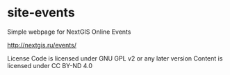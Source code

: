 # site-events

Simple webpage for NextGIS Online Events

http://nextgis.ru/events/

License
Code is licensed under GNU GPL v2 or any later version Content is licensed under CC BY-ND 4.0